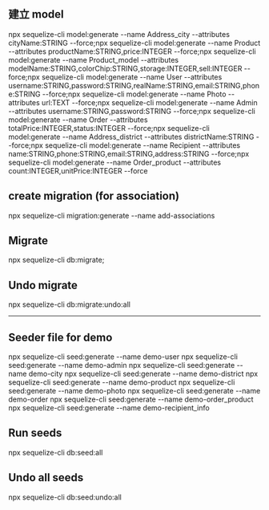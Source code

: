 ## 建立 model
npx sequelize-cli model:generate --name Address_city --attributes cityName:STRING --force;npx sequelize-cli model:generate --name Product --attributes productName:STRING,price:INTEGER --force;npx sequelize-cli model:generate --name Product_model --attributes modelName:STRING,colorChip:STRING,storage:INTEGER,sell:INTEGER --force;npx sequelize-cli model:generate --name User --attributes username:STRING,password:STRING,realName:STRING,email:STRING,phone:STRING --force;npx sequelize-cli model:generate --name Photo --attributes url:TEXT --force;npx sequelize-cli model:generate --name Admin --attributes username:STRING,password:STRING --force;npx sequelize-cli model:generate --name Order --attributes totalPrice:INTEGER,status:INTEGER --force;npx sequelize-cli model:generate --name Address_district --attributes districtName:STRING --force;npx sequelize-cli model:generate --name Recipient --attributes name:STRING,phone:STRING,email:STRING,address:STRING --force;npx sequelize-cli model:generate --name Order_product --attributes count:INTEGER,unitPrice:INTEGER --force


## create migration (for association)
npx sequelize-cli migration:generate --name add-associations

## Migrate
npx sequelize-cli db:migrate;

## Undo migrate
npx sequelize-cli db:migrate:undo:all

---

## Seeder file for demo
npx sequelize-cli seed:generate --name demo-user
npx sequelize-cli seed:generate --name demo-admin
npx sequelize-cli seed:generate --name demo-city
npx sequelize-cli seed:generate --name demo-district
npx sequelize-cli seed:generate --name demo-product
npx sequelize-cli seed:generate --name demo-photo
npx sequelize-cli seed:generate --name demo-order
npx sequelize-cli seed:generate --name demo-order_product
npx sequelize-cli seed:generate --name demo-recipient_info


## Run seeds
npx sequelize-cli db:seed:all

## Undo all seeds
npx sequelize-cli db:seed:undo:all
